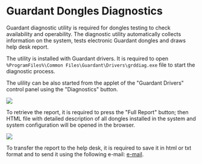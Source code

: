 # Guardant Dongles Diagnostics

Guardant diagnostic utility is required for dongles testing to check availability and operability. The diagnostic utility automatically collects information on the system, tests electronic Guardant dongles and draws help desk report.

The utility is installed with Guardant drivers. It is required to open `%ProgramFiles%\Common Files\Guardant\Drivers\grddiag.exe` file to start the diagnostic process.

The ulility can be also started from the applet of the "Guardant Drivers" control panel using the "Diagnostics" button.

![](../images/guardant-diag-util.png)

To retrieve the report, it is required to press the "Full Report" button; then HTML file with detailed description of all dongles installed in the system and system configuration will be opened in the browser.

![](../images/guardant-diag-report.png)

To transfer the report to the help desk, it is required to save it in html or txt format and to send it using the following e-mail: [e-mail](mailto:support@loginom.ru).